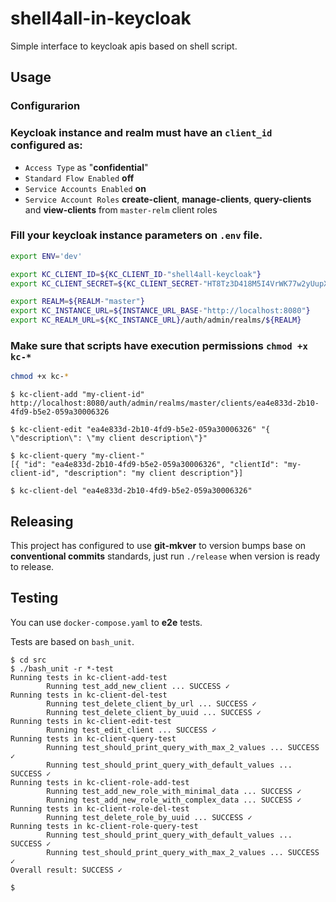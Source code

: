 # shell4all-in-keycloak
Simple interface to keycloak apis based on shell script.

## Usage

### Configurarion

### Keycloak instance and realm must have an `client_id` configured as:
* `Access Type` as "**confidential**"
* `Standard Flow Enabled` **off**
* `Service Accounts Enabled` **on**
* `Service Account Roles` **create-client**, **manage-clients**, **query-clients** and **view-clients** from `master-relm` client roles

### Fill your keycloak instance parameters on `.env` file.

```sh
export ENV='dev'

export KC_CLIENT_ID=${KC_CLIENT_ID-"shell4all-keycloak"}
export KC_CLIENT_SECRET=${KC_CLIENT_SECRET-"HT8Tz3D418M5I4VrWK77w2yUupXiwv08"}

export REALM=${REALM-"master"}
export KC_INSTANCE_URL=${INSTANCE_URL_BASE-"http://localhost:8080"}
export KC_REALM_URL=${KC_INSTANCE_URL}/auth/admin/realms/${REALM}

```

### Make sure that scripts have **execution permissions** `chmod +x kc-*`

```sh
chmod +x kc-*
```

```console
$ kc-client-add "my-client-id"
http://localhost:8080/auth/admin/realms/master/clients/ea4e833d-2b10-4fd9-b5e2-059a30006326

$ kc-client-edit "ea4e833d-2b10-4fd9-b5e2-059a30006326" "{ \"description\": \"my client description\"}"

$ kc-client-query "my-client-"
[{ "id": "ea4e833d-2b10-4fd9-b5e2-059a30006326", "clientId": "my-client-id", "description": "my client description"}]

$ kc-client-del "ea4e833d-2b10-4fd9-b5e2-059a30006326"

```

## Releasing

This project has configured to use **git-mkver** to version bumps base on **conventional commits** standards, just run `./release` when version is ready to release.

## Testing

You can use `docker-compose.yaml` to **e2e** tests.

Tests are based on `bash_unit`.

```console
$ cd src
$ ./bash_unit -r *-test
Running tests in kc-client-add-test
        Running test_add_new_client ... SUCCESS ✓ 
Running tests in kc-client-del-test
        Running test_delete_client_by_url ... SUCCESS ✓ 
        Running test_delete_client_by_uuid ... SUCCESS ✓ 
Running tests in kc-client-edit-test
        Running test_edit_client ... SUCCESS ✓ 
Running tests in kc-client-query-test
        Running test_should_print_query_with_max_2_values ... SUCCESS ✓ 
        Running test_should_print_query_with_default_values ... SUCCESS ✓ 
Running tests in kc-client-role-add-test
        Running test_add_new_role_with_minimal_data ... SUCCESS ✓ 
        Running test_add_new_role_with_complex_data ... SUCCESS ✓ 
Running tests in kc-client-role-del-test
        Running test_delete_role_by_uuid ... SUCCESS ✓ 
Running tests in kc-client-role-query-test
        Running test_should_print_query_with_default_values ... SUCCESS ✓ 
        Running test_should_print_query_with_max_2_values ... SUCCESS ✓ 
Overall result: SUCCESS ✓ 

$
```